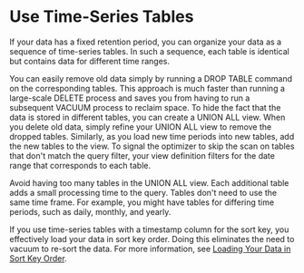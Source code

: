 # Use Time\-Series Tables<a name="c_best-practices-time-series-tables"></a>

If your data has a fixed retention period, you can organize your data as a sequence of time\-series tables\. In such a sequence, each table is identical but contains data for different time ranges\.

You can easily remove old data simply by running a DROP TABLE command on the corresponding tables\. This approach is much faster than running a large\-scale DELETE process and saves you from having to run a subsequent VACUUM process to reclaim space\. To hide the fact that the data is stored in different tables, you can create a UNION ALL view\. When you delete old data, simply refine your UNION ALL view to remove the dropped tables\. Similarly, as you load new time periods into new tables, add the new tables to the view\. To signal the optimizer to skip the scan on tables that don't match the query filter, your view definition filters for the date range that corresponds to each table\.

Avoid having too many tables in the UNION ALL view\. Each additional table adds a small processing time to the query\. Tables don't need to use the same time frame\. For example, you might have tables for differing time periods, such as daily, monthly, and yearly\.

If you use time\-series tables with a timestamp column for the sort key, you effectively load your data in sort key order\. Doing this eliminates the need to vacuum to re\-sort the data\. For more information, see [Loading Your Data in Sort Key Order](vacuum-load-in-sort-key-order.md)\.